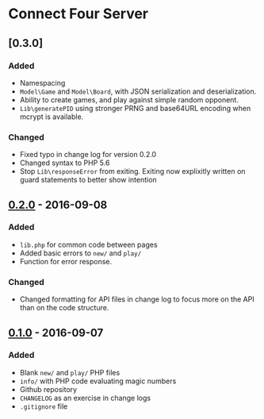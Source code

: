 # Connect Four Server

## [0.3.0]
### Added
- Namespacing
- `Model\Game` and `Model\Board`, with JSON serialization and deserialization.
- Ability to create games, and play against simple random opponent.
- `Lib\generatePID` using stronger PRNG and base64URL encoding when mcrypt is
available.

### Changed
- Fixed typo in change log for version 0.2.0
- Changed syntax to PHP 5.6
- Stop `Lib\responseError` from exiting. Exiting now explixitly written on guard
statements to better show intention

## [0.2.0] - 2016-09-08
### Added
- `lib.php` for common code between pages
- Added basic errors to `new/` and `play/`
- Function for error response.

### Changed
- Changed formatting for API files in change log to focus more on the API than
on the code structure.

## [0.1.0] - 2016-09-07
### Added
- Blank `new/` and `play/` PHP files
- `info/` with PHP code evaluating magic numbers
- Github repository
- `CHANGELOG` as an exercise in change logs
- `.gitignore` file

[0.2.0]: https://github.com/eseymour/connect-four-server/tree/v0.2.0
[0.1.0]: https://github.com/eseymour/connect-four-server/tree/v0.1.0
